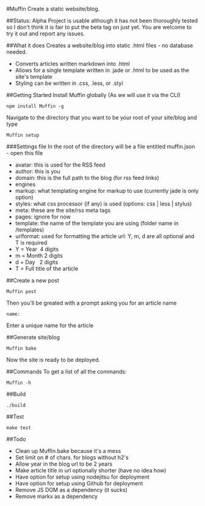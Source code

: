 #Muffin
Create a static website/blog.

##Status: Alpha
Project is usable although it has not been thoroughly tested so I don't think it is fair to put the beta tag on just yet. You are welcome to try it out and report any issues.

##What it does
Creates a website/blog into static .html files - no database needed.

 - Converts articles written markdown into .html
 - Allows for a single template written in .jade or .html to be used as the site's template
 - Styling can be written in .css, .less, or .styl

##Getting Started
Install Muffin globally (As we will use it via the CLI)

	npm install Muffin -g

Navigate to the directory that you want to be your root of your site/blog and type

	Muffin setup

###Settings file
In the root of the directory will be a file entitled muffin.json - open this file

 - avatar: this is used for the RSS feed
 - author: this is you
 - domain: this is the full path to the blog (for rss feed links)
 - engines
  - markup: what templating engine for markup to use (currently jade is only option)
  - styles: what css processor (if any) is used (options: css | less | stylus)
 - meta: these are the site/rss meta tags
 - pages: ignore for now
 - template: the name of the template you are using (folder name in /templates)
 - urlformat: used for formatting the article url: Y, m, d are all optional and T is required
  - Y = Year&nbsp; 4 digits
  - m = Month 2 digits
  - d = Day&nbsp;&nbsp; 2 digits
  - T = Full title of the article

##Create a new post

	Muffin post

Then you'll be greated with a prompt asking you for an article name

	name: 

Enter a unique name for the article

##Generate site/blog

	Muffin bake

Now the site is ready to be deployed.

##Commands
To get a list of all the commands:

	Muffin -h

##Build

	./build

##Test

	make test

##Todo

 - Clean up Muffin.bake because it's a mess
 - Set limit on # of chars. for blogs without h2's
 - Allow year in the blog url to be 2 years
 - Make article title in url optionally shorter (have no idea how)
 - Have option for setup using nodejitsu for deployment
 - Have option for setup using Github for deployment
 - Remove JS DOM as a dependency (it sucks)
 - Remove markx as a dependency